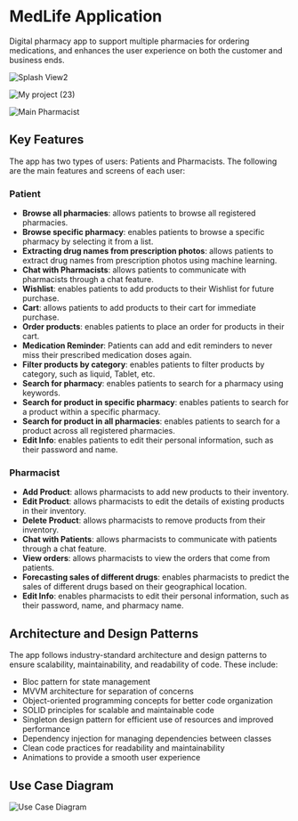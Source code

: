 # MedLife Application 
Digital pharmacy app to support multiple pharmacies for ordering medications, and enhances the user experience on both the customer and business ends.

![Splash View2](https://github.com/FadyShehataa/test/assets/102903468/f51379c5-3734-487b-8941-dbb1d9fc1e6a)

![My project (23)](https://github.com/FadyShehataa/test/assets/102903468/e83aa8c3-f84f-479d-a996-c3beeb1f9771)

![Main Pharmacist ](https://github.com/FadyShehataa/test/assets/102903468/fc508d34-2428-4d09-817e-debf0b9ad463)



## Key Features
The app has two types of users: Patients and Pharmacists. The following are the main features and screens of each user:

### Patient
- **Browse all pharmacies**: allows patients to browse all registered pharmacies.
- **Browse specific pharmacy**: enables patients to browse a specific pharmacy by selecting it from a list.
- **Extracting drug names from prescription photos**: allows patients to extract drug names from prescription photos using machine learning.
- **Chat with Pharmacists**: allows patients to communicate with pharmacists through a chat feature.
- **Wishlist**: enables patients to add products to their Wishlist for future purchase.
- **Cart**: allows patients to add products to their cart for immediate purchase.
- **Order products**: enables patients to place an order for products in their cart.
- **Medication Reminder**: Patients can add and edit reminders to never miss their prescribed medication doses again. 
- **Filter products by category**: enables patients to filter products by category, such as liquid, Tablet, etc.
- **Search for pharmacy**: enables patients to search for a pharmacy using keywords.
- **Search for product in specific pharmacy**: enables patients to search for a product within a specific pharmacy.
- **Search for product in all pharmacies**: enables patients to search for a product across all registered pharmacies.
- **Edit Info**: enables patients to edit their personal information, such as their password and name.

### Pharmacist
- **Add Product**: allows pharmacists to add new products to their inventory.
- **Edit Product**: allows pharmacists to edit the details of existing products in their inventory.
- **Delete Product**: allows pharmacists to remove products from their inventory.
- **Chat with Patients**: allows pharmacists to communicate with patients through a chat feature.
- **View orders**: allows pharmacists to view the orders that come from patients.
- **Forecasting sales of different drugs**: enables pharmacists to predict the sales of different drugs based on their geographical location.
- **Edit Info**: enables pharmacists to edit their personal information, such as their password, name, and pharmacy name.


## Architecture and Design Patterns

The app follows industry-standard architecture and design patterns to ensure scalability, maintainability, and readability of code. These include:
- Bloc pattern for state management
- MVVM architecture for separation of concerns
- Object-oriented programming concepts for better code organization
- SOLID principles for scalable and maintainable code
- Singleton design pattern for efficient use of resources and improved performance
- Dependency injection for managing dependencies between classes
- Clean code practices for readability and maintainability
- Animations to provide a smooth user experience


## Use Case Diagram
![Use Case Diagram](https://github.com/FadyShehataa/test/assets/102903468/5a175cbb-0ab8-4a5b-9aa1-d0156d5e15d8)
